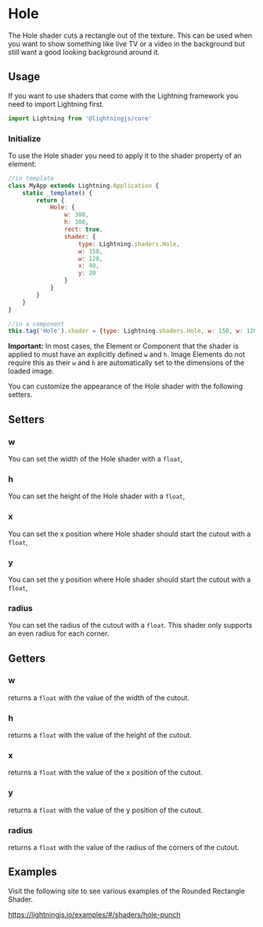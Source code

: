 # Hole

The Hole shader cuts a rectangle out of the texture. This can be used when you want to show something like live TV or a video in the background but still want a good looking background around it.

## Usage

If you want to use shaders that come with the Lightning framework you need to import Lightning first.

```js
import Lightning from '@lightningjs/core'
```

### Initialize

To use the Hole shader you need to apply it to the shader property of an element:

```js
//in template
class MyApp extends Lightning.Application {
    static _template() {
        return {
            Hole: {
                w: 300,
                h: 300,
                rect: true,
                shader: {
                    type: Lightning.shaders.Hole,
                    w: 150,
                    w: 120,
                    x: 40,
                    y: 20
                }
            }
        }
    }
}

//in a component
this.tag('Hole').shader = {type: Lightning.shaders.Hole, w: 150, w: 120, x: 40, y: 20}
```

**Important:** In most cases, the Element or Component that the shader is applied to must have an explicitly defined `w` and `h`. Image Elements do not require this as their `w` and `h` are automatically set to the dimensions of the loaded image.

You can customize the appearance of the Hole shader with the following setters.


## Setters

### w
You can set the width of the Hole shader with a `float`,

### h
You can set the height of the Hole shader with a `float`,

### x
You can set the x position where Hole shader should start the cutout with a `float`,

### y
You can set the y position where Hole shader should start the cutout with a `float`,

### radius
You can set the radius of the cutout with a `float`. This shader only supports an even radius for each corner.


## Getters

### w
returns a `float` with the value of the width of the cutout.

### h
returns a `float` with the value of the height of the cutout.

### x
returns a `float` with the value of the x position of the cutout.

### y
returns a `float` with the value of the y position of the cutout.

### radius
returns a `float` with the value of the radius of the corners of the cutout.

## Examples

Visit the following site to see various examples of the Rounded Rectangle Shader.

<https://lightningjs.io/examples/#/shaders/hole-punch>
